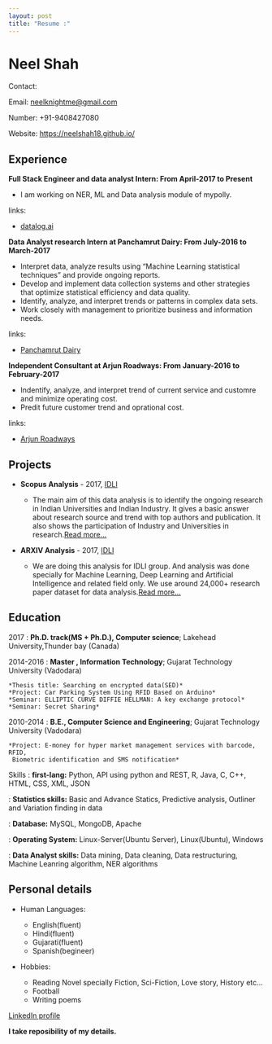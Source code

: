 ```yaml
---
layout: post
title: "Resume :"
---
```


Neel Shah 
=========

Contact:

Email: neelknightme@gmail.com

Number: +91-9408427080

Website: https://neelshah18.github.io/

Experience
----------

**Full Stack Engineer and data analyst Intern: From April-2017 to Present**

* I am working on NER, ML and Data analysis module of mypolly.

links:

* [datalog.ai](http://www.datalog.ai/)

**Data Analyst research Intern at Panchamrut Dairy: From July-2016 to March-2017**

* Interpret data, analyze results using “Machine Learning statistical techniques” and
  provide ongoing reports.
* Develop and implement data collection systems and other strategies that optimize
  statistical efficiency and data quality.
* Identify, analyze, and interpret trends or patterns in complex data sets.
* Work closely with management to prioritize business and information needs.

links:

* [Panchamrut Dairy](http://panchamrutdairy.org/)

**Independent Consultant at Arjun Roadways: From January-2016 to February-2017**

* Indentify, analyze, and interpret trend of current service and customre and
  minimize operating cost.
* Predit future customer trend and oprational cost.

links:

* [Arjun Roadways](http://arjunroadways.com/)

Projects
--------

* **Scopus Analysis** - 2017, [IDLI](http://idli.group/team.html)
  
     * The main aim of this data analysis is to identify the ongoing research in Indian Universities and Indian Industry. It gives a basic answer about research source and trend with top authors and publication. It also shows the participation of Industry and Universities in research.[Read more...](https://neelshah18.github.io/Scopus-analysis.html) 


* **ARXIV Analysis** - 2017, [IDLI](http://idli.group/team.html)
  
     * We are doing this analysis for IDLI group. And analysis was done specially for Machine Learning, Deep Learning and Artificial Intelligence and related field only. We use around 24,000+ research paper dataset for data analysis.[Read more...](https://github.com/NeelShah18/Arxiv_Data_analysis/blob/master/Data_Analysis_of_arxiv_for_python3.x_v1.0.ipynb) 


Education
---------

2017
:   **Ph.D. track(MS + Ph.D.), Computer science**; Lakehead University,Thunder bay (Canada)

2014-2016 
:   **Master , Information Technology**; Gujarat Technology University (Vadodara)

    *Thesis title: Searching on encrypted data(SED)*
    *Project: Car Parking System Using RFID Based on Arduino*
    *Seminar: ELLIPTIC CURVE DIFFIE HELLMAN: A key exchange protocol*
    *Seminar: Secret Sharing*

2010-2014
:   **B.E., Computer Science and Engineering**; Gujarat Technology University
    (Vadodara)

    *Project: E-money for hyper market management services with barcode, RFID, 
     Biometric identification and SMS notification*

Skills
:   **first-lang:** Python, API using python and REST, R, Java, C, C++, HTML, CSS, XML, JSON

:   **Statistics skills:** Basic and Advance Statics, Predictive analysis, Outliner and Variation finding in data

:   **Database:** MySQL, MongoDB, Apache

:   **Operating System:** Linux-Server(Ubuntu Server), Linux(Ubuntu), Windows

:   **Data Analyst skills:** Data mining, Data cleaning, Data restructuring, Machine Leanring algorithm, NER algorithms

[ref]: https://github.com/NeelShah18

Personal details
----------------

* Human Languages:

     * English(fluent)
     * Hindi(fluent)
     * Gujarati(fluent)
     * Spanish(begineer)

* Hobbies:
  
     * Reading Novel specially Fiction, Sci-Fiction, Love story, History etc...
     * Football
     * Writing poems

[LinkedIn profile](https://www.linkedin.com/in/neel-shah-7b5495104/)

**I take reposibility of my details.**
